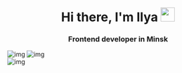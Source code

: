 <h1 align="center">Hi there, I'm Ilya
<img src="https://github.com/blackcater/blackcater/raw/main/images/Hi.gif" height="32"/></h1>
<h3 align="center">Frontend developer in Minsk</h3>  
<div> <!-- .element: style="display: flex; flex-direction: row;" -->
  <img src='https://github-profile-summary-cards.vercel.app/api/cards/profile-details?username=Grolland-creator&theme=solarized_dark' alt='img'/>
  <img src='https://github-profile-summary-cards.vercel.app/api/cards/stats?username=Grolland-creator&theme=solarized_dark' alt='img'/>
</div>

<img align="center" src='https://github-readme-stats.vercel.app/api/top-langs/?username=Grolland-creator' alt='img'/>

